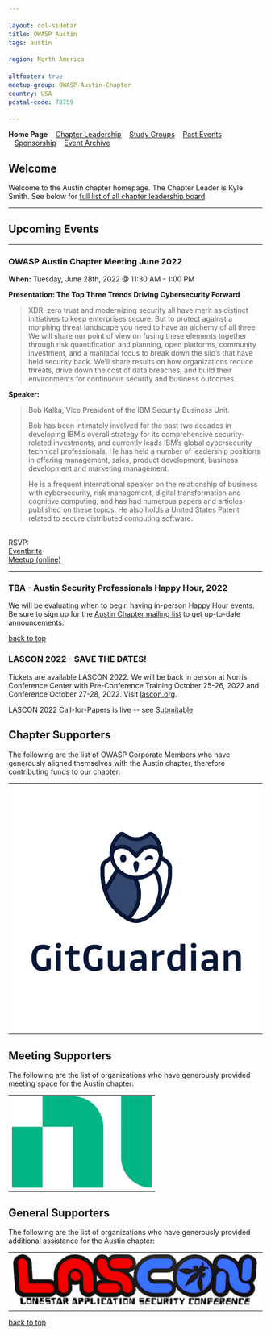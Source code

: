 ```yaml
---

layout: col-sidebar
title: OWASP Austin
tags: austin

region: North America

altfooter: true
meetup-group: OWASP-Austin-Chapter
country: USA
postal-code: 78759

---
```

<!-- rebuild -->
<strong>Home Page</strong>
&nbsp;&nbsp;&nbsp;[Chapter Leadership](leadership.md)
&nbsp;&nbsp;&nbsp;[Study Groups](studygroups.md)
&nbsp;&nbsp;&nbsp;[Past Events](pastevents.md)
&nbsp;&nbsp;&nbsp;[Sponsorship](sponsorship.md)
&nbsp;&nbsp;&nbsp;[Event Archive](pasteventsarchive.md)

Welcome
-------
Welcome to the Austin chapter homepage. The Chapter Leader is Kyle Smith. See below for [full list of all chapter leadership board](leadership.md).

<hr/>

## Upcoming Events
<hr>

### OWASP Austin Chapter Meeting June 2022 ###

**When:** Tuesday, June 28th, 2022 @ 11:30 AM - 1:00 PM

**Presentation: The Top Three Trends Driving Cybersecurity Forward** 
<blockquote> 
XDR, zero trust and modernizing security all have merit as distinct initiatives to keep enterprises secure. But to protect against a morphing threat landscape you need to have an alchemy of all three. We will share our point of view on fusing these elements together through risk quantification and planning, open platforms, community investment, and a maniacal focus to break down the silo’s that have held security back. We’ll share results on how organizations reduce threats, drive down the cost of data breaches, and build their environments for continuous security and business outcomes.
</blockquote>

**Speaker:** 
<blockquote>
Bob Kalka, Vice President of the IBM Security Business Unit.

Bob has been intimately involved for the past two decades in developing IBM’s overall strategy for its comprehensive security-related investments, and currently leads IBM’s global cybersecurity technical professionals. He has held a number of leadership positions in offering management, sales, product development, business development and marketing management.

He is a frequent international speaker on the relationship of business with cybersecurity, risk management, digital transformation and cognitive computing, and has had numerous papers and articles published on these topics.  He also holds a United States Patent related to secure distributed computing software.
</blockquote>
<br>
RSVP:<br>      
<a href="https://owasp-austin-2022-june.eventbrite.com" target="_blank">Eventbrite</a><br>
<a href="https://www.meetup.com/OWASP-Austin-Chapter/events/286619658/" target="_blank">Meetup (online)</a><br>

<hr>

### TBA - Austin Security Professionals Happy Hour, 2022 ###

We will be evaluating when to begin having in-person Happy Hour events. Be sure to sign up for the <a href="https://groups.google.com/a/owasp.org/g/austin-chapter" target="_blank">Austin Chapter mailing list</a> to get up-to-date announcements.

[back to top](#welcome)

### LASCON 2022 - SAVE THE DATES! ###

Tickets are available LASCON 2022. We will be back in person at Norris Conference Center with Pre-Conference Training October 25-26, 2022 and Conference October 27-28, 2022. Visit <a href="https://lascon.org/" target="_blank">lascon.org</a>.

LASCON 2022 Call-for-Papers is live -- see <a href="https://owasp.submittable.com/submit/223238/lascon-2022-call-for-papers-cfp">Submitable</a>

Chapter Supporters
----------------
The following are the list of OWASP Corporate Members who have generously aligned themselves with the Austin chapter, therefore contributing funds to our chapter:

<table cellpadding="15" cellspacing="0">
<tr>
<td>
<a href="https://www.gitguardian.com"><img src="assets/images/GitGuardian_Logo_Vertical.png" alt="GitGuardian"/></a>
</td>
</tr>
</table>

Meeting Supporters
----------------
The following are the list of organizations who have generously provided meeting space for the Austin chapter:
<table cellpadding="15" cellspacing="0">
<tr>
<td>
  <a href="https://www.ni.com"><img src="assets/images/ni.png" alt="NI"/></a>
</td>
</tr>
</table>

General Supporters
----------------
The following are the list of organizations who have generously provided additional assistance for the Austin chapter:
<table cellpadding="15" cellspacing="0">
<tr>
<td>
  <a href="https://www.lascon.org"><img src="assets/images/Lascon500x109.jpg" alt="LASCON"/></a>
</td>
</tr>
</table>

[back to top](#welcome)
